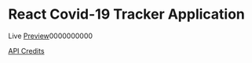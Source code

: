 # React Covid-19 Tracker Application

Live [Preview](https://covid19-tracker-mr62.web.app/)0000000000

[API Credits](https://covid19.mathdro.id/api/)
